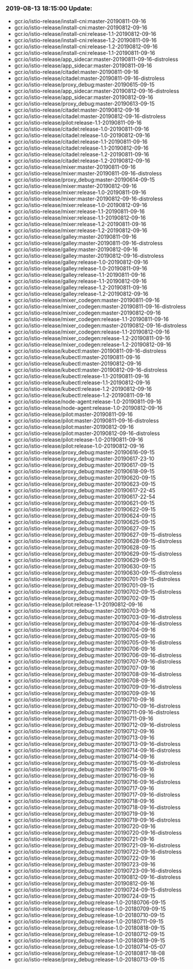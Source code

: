 ### 2019-08-13 18:15:00 Update:

- gcr.io/istio-release/install-cni:master-20190811-09-16
- gcr.io/istio-release/install-cni:master-20190812-09-16
- gcr.io/istio-release/install-cni:release-1.1-20190812-09-16
- gcr.io/istio-release/install-cni:release-1.2-20190811-09-16
- gcr.io/istio-release/install-cni:release-1.2-20190812-09-16
- gcr.io/istio-release/install-cni:release-1.1-20190811-09-16
- gcr.io/istio-release/app_sidecar:master-20190811-09-16-distroless
- gcr.io/istio-release/app_sidecar:master-20190811-09-16
- gcr.io/istio-release/citadel:master-20190811-09-16
- gcr.io/istio-release/citadel:master-20190811-09-16-distroless
- gcr.io/istio-release/proxy_debug:master-20190615-09-15
- gcr.io/istio-release/app_sidecar:master-20190812-09-16-distroless
- gcr.io/istio-release/app_sidecar:master-20190812-09-16
- gcr.io/istio-release/proxy_debug:master-20190613-09-15
- gcr.io/istio-release/citadel:master-20190812-09-16
- gcr.io/istio-release/citadel:master-20190812-09-16-distroless
- gcr.io/istio-release/pilot:release-1.1-20190811-09-16
- gcr.io/istio-release/citadel:release-1.0-20190811-09-16
- gcr.io/istio-release/citadel:release-1.0-20190812-09-16
- gcr.io/istio-release/citadel:release-1.1-20190811-09-16
- gcr.io/istio-release/citadel:release-1.1-20190812-09-16
- gcr.io/istio-release/citadel:release-1.2-20190811-09-16
- gcr.io/istio-release/citadel:release-1.2-20190812-09-16
- gcr.io/istio-release/mixer:master-20190811-09-16
- gcr.io/istio-release/mixer:master-20190811-09-16-distroless
- gcr.io/istio-release/proxy_debug:master-20190614-09-15
- gcr.io/istio-release/mixer:master-20190812-09-16
- gcr.io/istio-release/mixer:release-1.0-20190811-09-16
- gcr.io/istio-release/mixer:master-20190812-09-16-distroless
- gcr.io/istio-release/mixer:release-1.0-20190812-09-16
- gcr.io/istio-release/mixer:release-1.1-20190811-09-16
- gcr.io/istio-release/mixer:release-1.1-20190812-09-16
- gcr.io/istio-release/mixer:release-1.2-20190811-09-16
- gcr.io/istio-release/mixer:release-1.2-20190812-09-16
- gcr.io/istio-release/galley:master-20190811-09-16
- gcr.io/istio-release/galley:master-20190811-09-16-distroless
- gcr.io/istio-release/galley:master-20190812-09-16
- gcr.io/istio-release/galley:master-20190812-09-16-distroless
- gcr.io/istio-release/galley:release-1.0-20190812-09-16
- gcr.io/istio-release/galley:release-1.0-20190811-09-16
- gcr.io/istio-release/galley:release-1.1-20190811-09-16
- gcr.io/istio-release/galley:release-1.1-20190812-09-16
- gcr.io/istio-release/galley:release-1.2-20190811-09-16
- gcr.io/istio-release/galley:release-1.2-20190812-09-16
- gcr.io/istio-release/mixer_codegen:master-20190811-09-16
- gcr.io/istio-release/mixer_codegen:master-20190811-09-16-distroless
- gcr.io/istio-release/mixer_codegen:master-20190812-09-16
- gcr.io/istio-release/mixer_codegen:release-1.1-20190811-09-16
- gcr.io/istio-release/mixer_codegen:master-20190812-09-16-distroless
- gcr.io/istio-release/mixer_codegen:release-1.1-20190812-09-16
- gcr.io/istio-release/mixer_codegen:release-1.2-20190811-09-16
- gcr.io/istio-release/mixer_codegen:release-1.2-20190812-09-16
- gcr.io/istio-release/kubectl:master-20190811-09-16-distroless
- gcr.io/istio-release/kubectl:master-20190811-09-16
- gcr.io/istio-release/kubectl:master-20190812-09-16
- gcr.io/istio-release/kubectl:master-20190812-09-16-distroless
- gcr.io/istio-release/kubectl:release-1.1-20190811-09-16
- gcr.io/istio-release/kubectl:release-1.1-20190812-09-16
- gcr.io/istio-release/kubectl:release-1.2-20190812-09-16
- gcr.io/istio-release/kubectl:release-1.2-20190811-09-16
- gcr.io/istio-release/node-agent:release-1.0-20190811-09-16
- gcr.io/istio-release/node-agent:release-1.0-20190812-09-16
- gcr.io/istio-release/pilot:master-20190811-09-16
- gcr.io/istio-release/pilot:master-20190811-09-16-distroless
- gcr.io/istio-release/pilot:master-20190812-09-16
- gcr.io/istio-release/pilot:master-20190812-09-16-distroless
- gcr.io/istio-release/pilot:release-1.0-20190811-09-16
- gcr.io/istio-release/pilot:release-1.0-20190812-09-16
- gcr.io/istio-release/proxy_debug:master-20190616-09-15
- gcr.io/istio-release/proxy_debug:master-20190617-23-10
- gcr.io/istio-release/proxy_debug:master-20190617-09-15
- gcr.io/istio-release/proxy_debug:master-20190618-09-15
- gcr.io/istio-release/proxy_debug:master-20190620-09-15
- gcr.io/istio-release/proxy_debug:master-20190623-09-15
- gcr.io/istio-release/proxy_debug:master-20190617-22-45
- gcr.io/istio-release/proxy_debug:master-20190617-22-54
- gcr.io/istio-release/proxy_debug:master-20190621-09-15
- gcr.io/istio-release/proxy_debug:master-20190622-09-15
- gcr.io/istio-release/proxy_debug:master-20190624-09-15
- gcr.io/istio-release/proxy_debug:master-20190625-09-15
- gcr.io/istio-release/proxy_debug:master-20190627-09-15
- gcr.io/istio-release/proxy_debug:master-20190627-09-15-distroless
- gcr.io/istio-release/proxy_debug:master-20190628-09-15-distroless
- gcr.io/istio-release/proxy_debug:master-20190628-09-15
- gcr.io/istio-release/proxy_debug:master-20190629-09-15-distroless
- gcr.io/istio-release/proxy_debug:master-20190629-09-15
- gcr.io/istio-release/proxy_debug:master-20190630-09-15
- gcr.io/istio-release/proxy_debug:master-20190630-09-15-distroless
- gcr.io/istio-release/proxy_debug:master-20190701-09-15-distroless
- gcr.io/istio-release/proxy_debug:master-20190701-09-15
- gcr.io/istio-release/proxy_debug:master-20190702-09-15-distroless
- gcr.io/istio-release/proxy_debug:master-20190702-09-15
- gcr.io/istio-release/pilot:release-1.1-20190812-09-16
- gcr.io/istio-release/proxy_debug:master-20190703-09-16
- gcr.io/istio-release/proxy_debug:master-20190703-09-16-distroless
- gcr.io/istio-release/proxy_debug:master-20190704-09-16-distroless
- gcr.io/istio-release/proxy_debug:master-20190704-09-16
- gcr.io/istio-release/proxy_debug:master-20190705-09-16
- gcr.io/istio-release/proxy_debug:master-20190705-09-16-distroless
- gcr.io/istio-release/proxy_debug:master-20190706-09-16
- gcr.io/istio-release/proxy_debug:master-20190706-09-16-distroless
- gcr.io/istio-release/proxy_debug:master-20190707-09-16-distroless
- gcr.io/istio-release/proxy_debug:master-20190707-09-16
- gcr.io/istio-release/proxy_debug:master-20190708-09-16-distroless
- gcr.io/istio-release/proxy_debug:master-20190708-09-16
- gcr.io/istio-release/proxy_debug:master-20190709-09-16-distroless
- gcr.io/istio-release/proxy_debug:master-20190709-09-16
- gcr.io/istio-release/proxy_debug:master-20190710-09-16
- gcr.io/istio-release/proxy_debug:master-20190710-09-16-distroless
- gcr.io/istio-release/proxy_debug:master-20190711-09-16-distroless
- gcr.io/istio-release/proxy_debug:master-20190711-09-16
- gcr.io/istio-release/proxy_debug:master-20190712-09-16-distroless
- gcr.io/istio-release/proxy_debug:master-20190712-09-16
- gcr.io/istio-release/proxy_debug:master-20190713-09-16
- gcr.io/istio-release/proxy_debug:master-20190713-09-16-distroless
- gcr.io/istio-release/proxy_debug:master-20190714-09-16-distroless
- gcr.io/istio-release/proxy_debug:master-20190714-09-16
- gcr.io/istio-release/proxy_debug:master-20190715-09-16-distroless
- gcr.io/istio-release/proxy_debug:master-20190715-09-16
- gcr.io/istio-release/proxy_debug:master-20190716-09-16
- gcr.io/istio-release/proxy_debug:master-20190716-09-16-distroless
- gcr.io/istio-release/proxy_debug:master-20190717-09-16
- gcr.io/istio-release/proxy_debug:master-20190717-09-16-distroless
- gcr.io/istio-release/proxy_debug:master-20190718-09-16
- gcr.io/istio-release/proxy_debug:master-20190718-09-16-distroless
- gcr.io/istio-release/proxy_debug:master-20190719-09-16
- gcr.io/istio-release/proxy_debug:master-20190719-09-16-distroless
- gcr.io/istio-release/proxy_debug:master-20190720-09-16
- gcr.io/istio-release/proxy_debug:master-20190720-09-16-distroless
- gcr.io/istio-release/proxy_debug:master-20190721-09-16
- gcr.io/istio-release/proxy_debug:master-20190721-09-16-distroless
- gcr.io/istio-release/proxy_debug:master-20190722-09-16-distroless
- gcr.io/istio-release/proxy_debug:master-20190722-09-16
- gcr.io/istio-release/proxy_debug:master-20190723-09-16
- gcr.io/istio-release/proxy_debug:master-20190723-09-16-distroless
- gcr.io/istio-release/proxy_debug:master-20190812-09-16-distroless
- gcr.io/istio-release/proxy_debug:master-20190812-09-16
- gcr.io/istio-release/proxy_debug:master-20190724-09-15-distroless
- gcr.io/istio-release/proxy_debug:master-20190724-09-15
- gcr.io/istio-release/proxy_debug:release-1.0-20180706-09-15
- gcr.io/istio-release/proxy_debug:release-1.0-20180709-09-15
- gcr.io/istio-release/proxy_debug:release-1.0-20180710-09-15
- gcr.io/istio-release/proxy_debug:release-1.0-20180711-09-15
- gcr.io/istio-release/proxy_debug:release-1.0-20180818-09-15
- gcr.io/istio-release/proxy_debug:release-1.0-20180712-09-15
- gcr.io/istio-release/proxy_debug:release-1.0-20180819-09-15
- gcr.io/istio-release/proxy_debug:release-1.0-20180714-05-07
- gcr.io/istio-release/proxy_debug:release-1.0-20180817-18-08
- gcr.io/istio-release/proxy_debug:release-1.0-20180713-09-15
